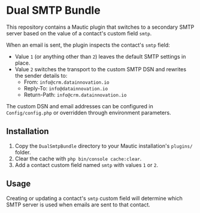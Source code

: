 # Dual SMTP Bundle

This repository contains a Mautic plugin that switches to a secondary SMTP
server based on the value of a contact's custom field `smtp`.

When an email is sent, the plugin inspects the contact's `smtp` field:

- Value `1` (or anything other than `2`) leaves the default SMTP settings in
  place.
- Value `2` switches the transport to the custom SMTP DSN and rewrites the
  sender details to:
  - From: `info@crm.datainnovation.io`
  - Reply-To: `info@datainnovation.io`
  - Return-Path: `info@crm.datainnovation.io`

The custom DSN and email addresses can be configured in `Config/config.php` or
overridden through environment parameters.

## Installation

1. Copy the `DualSmtpBundle` directory to your Mautic installation's `plugins/` folder.
2. Clear the cache with `php bin/console cache:clear`.
3. Add a contact custom field named `smtp` with values `1` or `2`.

## Usage

Creating or updating a contact's `smtp` custom field will determine which SMTP server is used when emails are sent to that contact.
